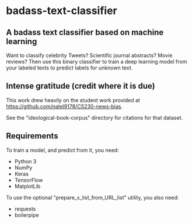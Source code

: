 # badass-text-classifier

## A badass text classifier based on machine learning

Want to classify celebrity Tweets? Scientific journal abstracts? Movie reviews? Then use this binary classifier to train a deep learning model from your labeled texts to predict labels for unknown text.

## Intense gratitude (credit where it is due)

This work drew heavily on the student work provided at https://github.com/natel9178/CS230-news-bias.

See the "ideological-book-corpus" directory for citations for that dataset.

## Requirements

To train a model, and predict from it, you need:

- Python 3
- NumPy
- Keras
- TensorFlow
- MatplotLib

To use the optional "prepare_x_list_from_URL_list" utility, you also need:

- requests
- boilerpipe




